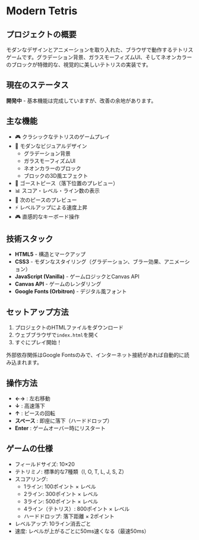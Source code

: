 # Modern Tetris

## プロジェクトの概要
モダンなデザインとアニメーションを取り入れた、ブラウザで動作するテトリスゲームです。グラデーション背景、ガラスモーフィズムUI、そしてネオンカラーのブロックが特徴的な、視覚的に美しいテトリスの実装です。

## 現在のステータス
**開発中** - 基本機能は完成していますが、改善の余地があります。

## 主な機能
- 🎮 クラシックなテトリスのゲームプレイ
- 🎨 モダンなビジュアルデザイン
  - グラデーション背景
  - ガラスモーフィズムUI
  - ネオンカラーのブロック
  - ブロックの3D風エフェクト
- 👻 ゴーストピース（落下位置のプレビュー）
- 📊 スコア・レベル・ライン数の表示
- 🎯 次のピースのプレビュー
- ⚡ レベルアップによる速度上昇
- 🎮 直感的なキーボード操作

## 技術スタック
- **HTML5** - 構造とマークアップ
- **CSS3** - モダンなスタイリング（グラデーション、ブラー効果、アニメーション）
- **JavaScript (Vanilla)** - ゲームロジックとCanvas API
- **Canvas API** - ゲームのレンダリング
- **Google Fonts (Orbitron)** - デジタル風フォント

## セットアップ方法
1. プロジェクトのHTMLファイルをダウンロード
2. ウェブブラウザで`index.html`を開く
3. すぐにプレイ開始！

外部依存関係はGoogle Fontsのみで、インターネット接続があれば自動的に読み込まれます。

## 操作方法
- **←→** : 左右移動
- **↓** : 高速落下
- **↑** : ピースの回転
- **スペース** : 即座に落下（ハードドロップ）
- **Enter** : ゲームオーバー時にリスタート

## ゲームの仕様
- フィールドサイズ: 10×20
- テトリミノ: 標準的な7種類（I, O, T, L, J, S, Z）
- スコアリング:
  - 1ライン: 100ポイント × レベル
  - 2ライン: 300ポイント × レベル
  - 3ライン: 500ポイント × レベル
  - 4ライン（テトリス）: 800ポイント × レベル
  - ハードドロップ: 落下距離 × 2ポイント
- レベルアップ: 10ライン消去ごと
- 速度: レベルが上がるごとに50ms速くなる（最速50ms）
